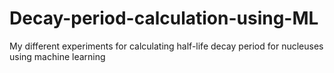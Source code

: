# Decay-period-calculation-using-ML
My different experiments for calculating half-life decay period for nucleuses using machine learning

